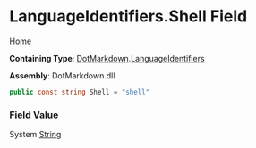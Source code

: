 <a name="_top"></a>

# LanguageIdentifiers\.Shell Field

[Home](../../../README.md#_top)

**Containing Type**: [DotMarkdown](../../README.md#_top)\.[LanguageIdentifiers](../README.md#_top)

**Assembly**: DotMarkdown\.dll

```csharp
public const string Shell = "shell"
```

### Field Value

System\.[String](https://docs.microsoft.com/en-us/dotnet/api/system.string)